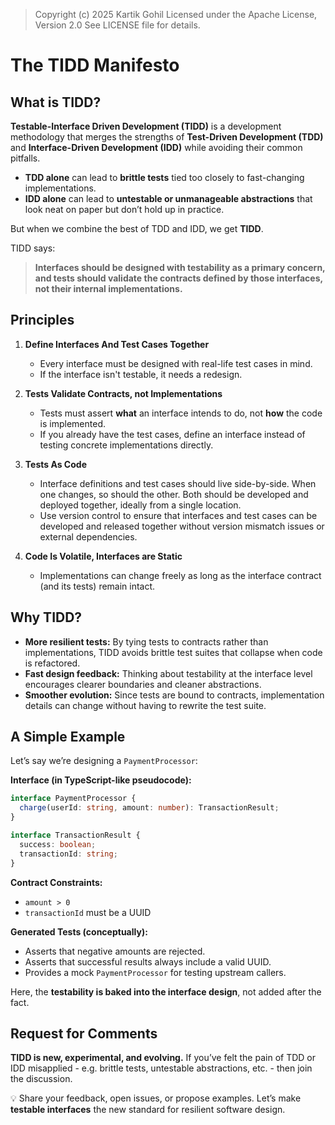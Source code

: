 > Copyright (c) 2025 Kartik Gohil
> Licensed under the Apache License, Version 2.0
> See LICENSE file for details.

# The TIDD Manifesto

## What is TIDD?
**Testable-Interface Driven Development (TIDD)** is a development methodology that merges the strengths of **Test-Driven Development (TDD)** and **Interface-Driven Development (IDD)** while avoiding their common pitfalls.

- **TDD alone** can lead to **brittle tests** tied too closely to fast-changing implementations.
- **IDD alone** can lead to **untestable or unmanageable abstractions** that look neat on paper but don’t hold up in practice.

But when we combine the best of TDD and IDD, we get **TIDD**.

TIDD says:
> **Interfaces should be designed with testability as a primary concern, and tests should validate the contracts defined by those interfaces, not their internal implementations.**

## Principles

1. **Define Interfaces And Test Cases Together**
    - Every interface must be designed with real-life test cases in mind.
    - If the interface isn't testable, it needs a redesign.

2. **Tests Validate Contracts, not Implementations**
    - Tests must assert **what** an interface intends to do, not **how** the code is implemented.
    - If you already have the test cases, define an interface instead of testing concrete implementations directly.

3. **Tests As Code**  
    - Interface definitions and test cases should live side-by-side. When one changes, so should the other. Both should be developed and deployed together, ideally from a single location.
    - Use version control to ensure that interfaces and test cases can be developed and released together without version mismatch issues or external dependencies.  

4. **Code Is Volatile, Interfaces are Static**  
    - Implementations can change freely as long as the interface contract (and its tests) remain intact.


## Why TIDD?
- **More resilient tests:** By tying tests to contracts rather than implementations, TIDD avoids brittle test suites that collapse when code is refactored.
- **Fast design feedback:** Thinking about testability at the interface level encourages clearer boundaries and cleaner abstractions.  
- **Smoother evolution:** Since tests are bound to contracts, implementation details can change without having to rewrite the test suite.


## A Simple Example

Let’s say we’re designing a `PaymentProcessor`:

**Interface (in TypeScript-like pseudocode):**
```ts
interface PaymentProcessor {
  charge(userId: string, amount: number): TransactionResult;
}

interface TransactionResult {
  success: boolean;
  transactionId: string;
}
```

**Contract Constraints:**

* `amount > 0`
* `transactionId` must be a UUID

**Generated Tests (conceptually):**

* Asserts that negative amounts are rejected.
* Asserts that successful results always include a valid UUID.
* Provides a mock `PaymentProcessor` for testing upstream callers.

Here, the **testability is baked into the interface design**, not added after the fact.

## Request for Comments

**TIDD is new, experimental, and evolving.**
If you’ve felt the pain of TDD or IDD misapplied - e.g. brittle tests, untestable abstractions, etc. - then join the discussion.

💡 Share your feedback, open issues, or propose examples. Let’s make **testable interfaces** the new standard for resilient software design.